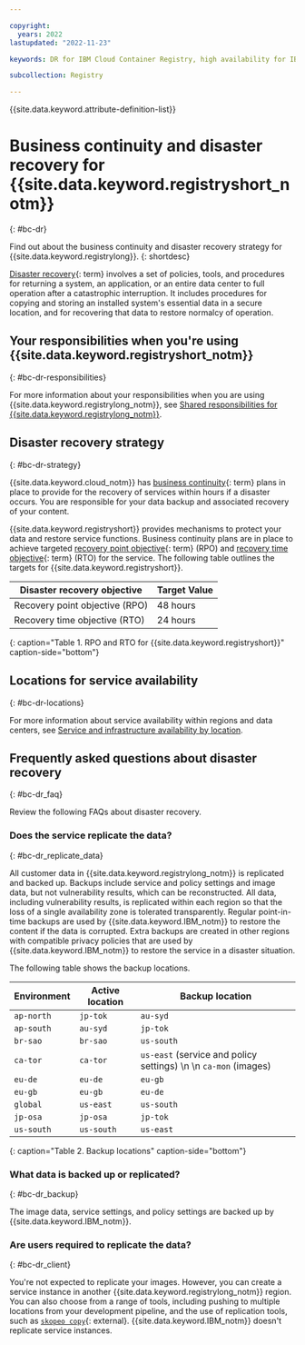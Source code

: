 ```yaml
---

copyright:
  years: 2022
lastupdated: "2022-11-23"

keywords: DR for IBM Cloud Container Registry, high availability for IBM Cloud Container Registry, disaster recovery for IBM Cloud Container Registry, failover for IBM Cloud Container Registry, BC for IBM Cloud Container Registry, DR for IBM Cloud Container Registry, business continuity for IBM Cloud Container Registry, disaster recovery for IBM Cloud Container Registry, disaster recovery, responsibilities, locations, data

subcollection: Registry

---
```


{{site.data.keyword.attribute-definition-list}}

# Business continuity and disaster recovery for {{site.data.keyword.registryshort_notm}}
{: #bc-dr}

Find out about the business continuity and disaster recovery strategy for {{site.data.keyword.registrylong}}.
{: shortdesc}

[Disaster recovery](#x2113280){: term} involves a set of policies, tools, and procedures for returning a system, an application, or an entire data center to full operation after a catastrophic interruption. It includes procedures for copying and storing an installed system's essential data in a secure location, and for recovering that data to restore normalcy of operation.

## Your responsibilities when you're using {{site.data.keyword.registryshort_notm}}
{: #bc-dr-responsibilities}

For more information about your responsibilities when you are using {{site.data.keyword.registrylong_notm}}, see [Shared responsibilities for {{site.data.keyword.registrylong_notm}}](/docs/Registry?topic=Registry-registry_responsibilities).

## Disaster recovery strategy
{: #bc-dr-strategy}

{{site.data.keyword.cloud_notm}} has [business continuity](#x3026801){: term} plans in place to provide for the recovery of services within hours if a disaster occurs. You are responsible for your data backup and associated recovery of your content.

{{site.data.keyword.registryshort}} provides mechanisms to protect your data and restore service functions. Business continuity plans are in place to achieve targeted [recovery point objective](#x3429911){: term} (RPO) and [recovery time objective](#x3167918){: term} (RTO) for the service. The following table outlines the targets for {{site.data.keyword.registryshort}}.

| Disaster recovery objective | Target Value |
|-----------------------------|--------------|
| Recovery point objective (RPO) | 48 hours |
| Recovery time objective (RTO) | 24 hours |
{: caption="Table 1. RPO and RTO for {{site.data.keyword.registryshort}}" caption-side="bottom"}

## Locations for service availability
{: #bc-dr-locations}

For more information about service availability within regions and data centers, see [Service and infrastructure availability by location](/docs/overview?topic=overview-services_region).

## Frequently asked questions about disaster recovery
{: #bc-dr_faq}

Review the following FAQs about disaster recovery.

### Does the service replicate the data?
{: #bc-dr_replicate_data}

All customer data in {{site.data.keyword.registrylong_notm}} is replicated and backed up. Backups include service and policy settings and image data, but not vulnerability results, which can be reconstructed. All data, including vulnerability results, is replicated within each region so that the loss of a single availability zone is tolerated transparently. Regular point-in-time backups are used by {{site.data.keyword.IBM_notm}} to restore the content if the data is corrupted. Extra backups are created in other regions with compatible privacy policies that are used by {{site.data.keyword.IBM_notm}} to restore the service in a disaster situation.

The following table shows the backup locations.

| Environment | Active location | Backup location |
|-------------|-----------------|-----------------|
| `ap-north` | `jp-tok` | `au-syd` |
| `ap-south` | `au-syd` | `jp-tok` |
| `br-sao` | `br-sao` | `us-south` |
| `ca-tor` | `ca-tor` | `us-east` (service and policy settings)  \n  \n `ca-mon` (images) |
| `eu-de` | `eu-de` | `eu-gb` |
| `eu-gb` | `eu-gb` | `eu-de` |
| `global` | `us-east` | `us-south` |
| `jp-osa` | `jp-osa` | `jp-tok` |
| `us-south` | `us-south` | `us-east` |
{: caption="Table 2. Backup locations" caption-side="bottom"}

### What data is backed up or replicated?
{: #bc-dr_backup}

The image data, service settings, and policy settings are backed up by {{site.data.keyword.IBM_notm}}.

### Are users required to replicate the data?
{: #bc-dr_client}

You're not expected to replicate your images. However, you can create a service instance in another {{site.data.keyword.registrylong_notm}} region. You can also choose from a range of tools, including pushing to multiple locations from your development pipeline, and the use of replication tools, such as [`skopeo copy`](https://github.com/containers/skopeo/blob/main/docs/skopeo-copy.1.md){: external}. {{site.data.keyword.IBM_notm}} doesn't replicate service instances.


